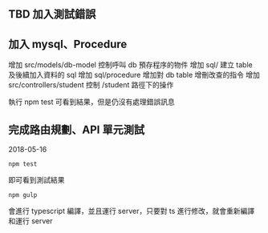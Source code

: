 ## TBD 加入測試錯誤

## 加入 mysql、Procedure

增加 src/models/db-model 控制呼叫 db 預存程序的物件
增加 sql/ 建立 table 及後續加入資料的 sql 
增加 sql/procedure 增加對 db table 增刪改查的指令
增加 src/controllers/student 控制 /student 路徑下的操作

執行 npm test 可看到結果，但是仍沒有處理錯誤訊息

## 完成路由規劃、API 單元測試

2018-05-16

```
npm test
```

即可看到測試結果

```
npm gulp
```

會進行 typescript 編譯，並且運行 server，只要對 ts 進行修改，就會重新編譯和運行 server